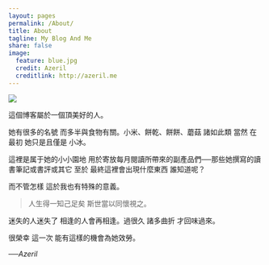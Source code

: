 ```yaml
---
layout: pages  
permalink: /About/  
title: About  
tagline: My Blog And Me  
share: false   
image:  
  feature: blue.jpg  
  credit: Azeril
  creditlink: http://azeril.me
---
```


![](http://dreamofbook.qiniudn.com/MacauYvonneOnStreet.jpg)

這個博客屬於一個頂美好的人。

她有很多的名號 而多半與食物有關。小米、餅乾、餅餅、蘑菇 諸如此類 當然 在最初 她只是且僅是 小冰。

這裡是属于她的小小園地 用於寄放每月閱讀所帶來的副產品們──那些她撰寫的讀書筆記或書評或其它 至於 最終這裡會出現什麼東西 誰知道呢？

而不管怎樣 這於我也有特殊的意義。

> 人生得一知己足矣 斯世當以同懷視之。
 
迷失的人迷失了 相逢的人會再相逢。過很久 諸多曲折 才回味過來。

很榮幸 這一次 能有這樣的機會為她效勞。

──*Azeril*